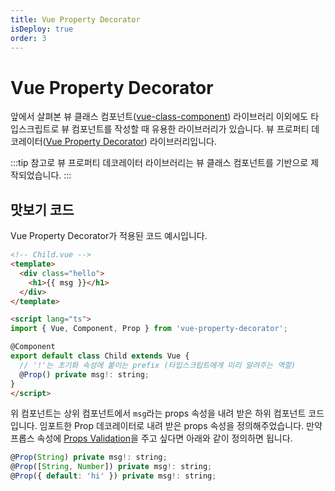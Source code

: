 ```yaml
---
title: Vue Property Decorator
isDeploy: true
order: 3
---
```


# Vue Property Decorator

앞에서 살펴본 뷰 클래스 컴포넌트([vue-class-component](https://github.com/vuejs/vue-class-component)) 라이브러리 이외에도 타입스크립트로 뷰 컴포넌트를 작성할 때 유용한 라이브러리가 있습니다. 뷰 프로퍼티 데코레이터([Vue Property Decorator](https://github.com/kaorun343/vue-property-decorator)) 라이브러리입니다.

:::tip
참고로 뷰 프로퍼티 데코레이터 라이브러리는 뷰 클래스 컴포넌트를 기반으로 제작되었습니다.
:::

## 맛보기 코드

Vue Property Decorator가 적용된 코드 예시입니다.

```html {9,14}
<!-- Child.vue -->
<template>
  <div class="hello">
    <h1>{{ msg }}</h1>
  </div>
</template>

<script lang="ts">
import { Vue, Component, Prop } from 'vue-property-decorator';

@Component
export default class Child extends Vue {
  // '!'는 초기화 속성에 붙이는 prefix (타입스크립트에게 미리 알려주는 역할)
  @Prop() private msg!: string;
}
</script>
```

위 컴포넌트는 상위 컴포넌트에서 `msg`라는 props 속성을 내려 받은 하위 컴포넌트 코드입니다. 임포트한 Prop 데코레이터로 내려 받은 props 속성을 정의해주었습니다. 만약 프롭스 속성에 [Props Validation](https://vuejs.org/v2/guide/components-props.html#Prop-Validation)을 주고 싶다면 아래와 같이 정의하면 됩니다.

```js
@Prop(String) private msg!: string;
@Prop([String, Number]) private msg!: string;
@Prop({ default: 'hi' }) private msg!: string;
```